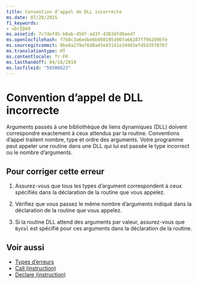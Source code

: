 ```yaml
---
title: Convention d’appel de DLL incorrecte
ms.date: 07/20/2015
f1_keywords:
- vbrID49
ms.assetid: 7c7def45-b0ab-450f-ad3f-4383dfd9aed7
ms.openlocfilehash: f7b0c3a6edbe0b950195306fa66287ff9b209bfe
ms.sourcegitcommit: 0be8a279af6d8a43e03141e349d3efd5d35f8767
ms.translationtype: HT
ms.contentlocale: fr-FR
ms.lasthandoff: 04/18/2019
ms.locfileid: "59306623"
---
```

# <a name="bad-dll-calling-convention"></a>Convention d’appel de DLL incorrecte
Arguments passés à une bibliothèque de liens dynamiques (DLL) doivent correspondre exactement à ceux attendus par la routine. Conventions d’appel traitent nombre, type et ordre des arguments. Votre programme peut appeler une routine dans une DLL qui lui est passée le type incorrect ou le nombre d’arguments.  
  
## <a name="to-correct-this-error"></a>Pour corriger cette erreur  
  
1. Assurez-vous que tous les types d’argument correspondent à ceux spécifiés dans la déclaration de la routine que vous appelez.  
  
2. Vérifiez que vous passez le même nombre d’arguments indiqué dans la déclaration de la routine que vous appelez.  
  
3. Si la routine DLL attend des arguments par valeur, assurez-vous que `ByVal` est spécifié pour ces arguments dans la déclaration de la routine.  
  
## <a name="see-also"></a>Voir aussi

- [Types d’erreurs](../../../visual-basic/programming-guide/language-features/error-types.md)
- [Call (instruction)](../../../visual-basic/language-reference/statements/call-statement.md)
- [Declare (instruction)](../../../visual-basic/language-reference/statements/declare-statement.md)
